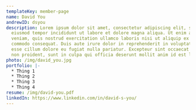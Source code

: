 ```yaml
---
templateKey: member-page
name: David You
andrewID: dsyou
description: Lorem ipsum dolor sit amet, consectetur adipiscing elit, sed do
  eiusmod tempor incididunt ut labore et dolore magna aliqua. Ut enim ad minim
  veniam, quis nostrud exercitation ullamco laboris nisi ut aliquip ex ea
  commodo consequat. Duis aute irure dolor in reprehenderit in voluptate velit
  esse cillum dolore eu fugiat nulla pariatur. Excepteur sint occaecat cupidatat
  non proident, sunt in culpa qui officia deserunt mollit anim id est laborum.
photo: /img/david_you.jpg
portfolio: |-
  * Thing 1
  * Thing 2
  * Thing 3
  * Thing 4
resume: /img/david-you.pdf
linkedIn: https://www.linkedin.com/in/david-s-you/
---
```

